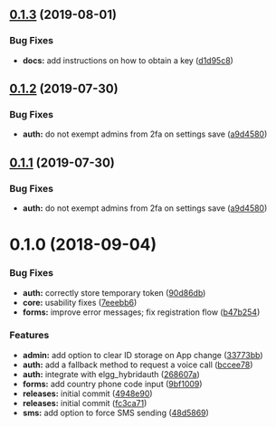 <a name="0.1.3"></a>
## [0.1.3](https://github.com/arckinteractive/authy/compare/0.1.2...0.1.3) (2019-08-01)


### Bug Fixes

* **docs:** add instructions on how to obtain a key ([d1d95c8](https://github.com/arckinteractive/authy/commit/d1d95c8))



<a name="0.1.2"></a>
## [0.1.2](https://github.com/arckinteractive/authy/compare/0.1.1...v0.1.2) (2019-07-30)


### Bug Fixes

* **auth:** do not exempt admins from 2fa on settings save ([a9d4580](https://github.com/arckinteractive/authy/commit/a9d4580))



<a name="0.1.1"></a>
## [0.1.1](https://github.com/arckinteractive/authy/compare/0.1.1...v0.1.1) (2019-07-30)


### Bug Fixes

* **auth:** do not exempt admins from 2fa on settings save ([a9d4580](https://github.com/arckinteractive/authy/commit/a9d4580))



<a name="0.1.0"></a>
# 0.1.0 (2018-09-04)


### Bug Fixes

* **auth:** correctly store temporary token ([90d86db](https://github.com/arckinteractive/authy/commit/90d86db))
* **core:** usability fixes ([7eeebb6](https://github.com/arckinteractive/authy/commit/7eeebb6))
* **forms:** improve error messages; fix registration flow ([b47b254](https://github.com/arckinteractive/authy/commit/b47b254))

### Features

* **admin:** add option to clear ID storage on App change ([33773bb](https://github.com/arckinteractive/authy/commit/33773bb))
* **auth:** add a fallback method to request a voice call ([bccee78](https://github.com/arckinteractive/authy/commit/bccee78))
* **auth:** integrate with elgg_hybridauth ([268607a](https://github.com/arckinteractive/authy/commit/268607a))
* **forms:** add country phone code input ([9bf1009](https://github.com/arckinteractive/authy/commit/9bf1009))
* **releases:** initial commit ([4948e90](https://github.com/arckinteractive/authy/commit/4948e90))
* **releases:** initial commit ([fc3ca71](https://github.com/arckinteractive/authy/commit/fc3ca71))
* **sms:** add option to force SMS sending ([48d5869](https://github.com/arckinteractive/authy/commit/48d5869))



